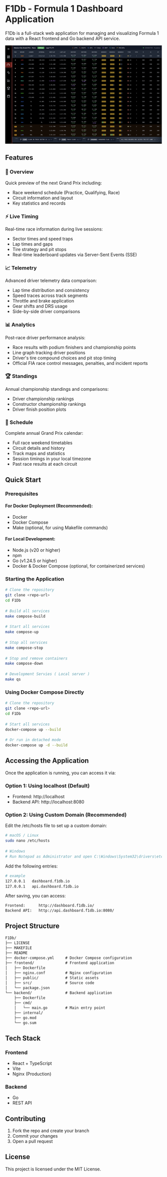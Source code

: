# F1Db - Formula 1 Dashboard Application

F1Db is a full-stack web application for managing and visualizing Formula 1 data with a React frontend and Go backend API service.

![Live Timing Dashboard](/frontend/src/assets/livetiming.png)

## Features

### 🏁 Overview
Quick preview of the next Grand Prix including:

- Race weekend schedule (Practice, Qualifying, Race)
- Circuit information and layout
- Key statistics and records

### ⚡ Live Timing
Real-time race information during live sessions:

- Sector times and speed traps
- Lap times and gaps
- Tire strategy and pit stops
- Real-time leaderboard updates via Server-Sent Events (SSE)

### 📈 Telemetry
Advanced driver telemetry data comparison:

- Lap time distribution and consistency
- Speed traces across track segments
- Throttle and brake application
- Gear shifts and DRS usage
- Side-by-side driver comparisons

### 📊 Analytics
Post-race driver performance analysis:

- Race results with podium finishers and championship points
- Line graph tracking driver positions 
- Driver's tire compound choices and pit stop timing
- Official FIA race control messages, penalties, and incident reports

### 🏆 Standings
Annual championship standings and comparisons:

- Driver championship rankings
- Constructor championship rankings
- Driver finish position plots

### 📅 Schedule
Complete annual Grand Prix calendar:

- Full race weekend timetables
- Circuit details and history
- Track maps and statistics
- Session timings in your local timezone
- Past race results at each circuit

## Quick Start

### Prerequisites

#### For Docker Deployment (Recommended):

- Docker
- Docker Compose
- Make (optional, for using Makefile commands)

#### For Local Development:

- Node.js (v20 or higher)
- npm
- Go (v1.24.5 or higher)
- Docker & Docker Compose (optional, for containerized services)

### Starting the Application

```bash
# Clone the repository
git clone <repo-url>
cd F1Db

# Build all services
make compose-build

# Start all services
make compose-up

# Stop all services
make compose-stop

# Stop and remove containers
make compose-down

# Development Servies ( Local server )
make qs
```

### Using Docker Compose Directly
```bash
# Clone the repository
git clone <repo-url>
cd F1Db

# Start all services
docker-compose up --build

# Or run in detached mode
docker-compose up -d --build
```

## Accessing the Application
Once the application is running, you can access it via:

### Option 1: Using localhost (Default)

- Frontend: http://localhost
- Backend API: http://localhost:8080

### Option 2: Using Custom Domain (Recommended)
Edit the /etc/hosts file to set up a custom domain:

```bash
# macOS / Linux
sudo nano /etc/hosts

# Windows
# Run Notepad as Administrator and open C:\Windows\System32\drivers\etc\hosts
```

Add the following entries:

```bash
# example
127.0.0.1   dashboard.f1db.io
127.0.0.1   api.dashboard.f1db.io
```

After saving, you can access:

```
Frontend:      http://dashboard.f1db.io/
Backend API:   http://api.dashboard.f1db.io:8080/
```

## Project Structure

```
F1Db/
├── LICENSE
├── MAKEFILE
├── README
├── docker-compose.yml     # Docker Compose configuration
├── frontend/              # Frontend application
│   ├── Dockerfile
│   ├── nginx.conf         # Nginx configuration
│   ├── public/            # Static assets
│   ├── src/               # Source code
│   └── package.json
└── backend/               # Backend application
    ├── Dockerfile
    ├── cmd/
    │   └── main.go        # Main entry point
    ├── internal/
    ├── go.mod
    └── go.sum
```

## Tech Stack

### Frontend

- React + TypeScript
- Vite
- Nginx (Production)

### Backend

- Go
- REST API

## Contributing

1. Fork the repo and create your branch
2. Commit your changes
3. Open a pull request

## License

This project is licensed under the MIT License.
